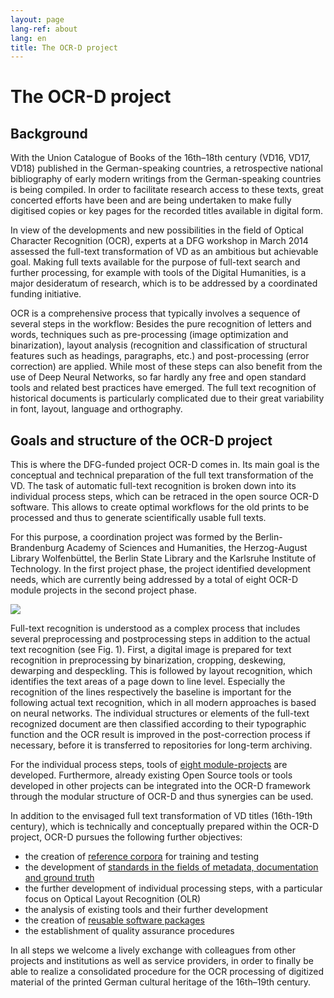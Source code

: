 ```yaml
---
layout: page
lang-ref: about
lang: en
title: The OCR-D project
---
```


# The OCR-D project

## Background
With the Union Catalogue of Books of the 16th–18th century (VD16, VD17, VD18) published in the German-speaking countries, a retrospective national bibliography of early modern writings from the German-speaking countries is being compiled. In order to facilitate research access to these texts, great concerted efforts have been and are being undertaken to make fully digitised copies or key pages for the recorded titles available in digital form.

In view of the developments and new possibilities in the field of Optical Character Recognition (OCR), experts at a DFG workshop in March 2014 assessed the full-text transformation of VD as an ambitious but achievable goal. Making full texts available for the purpose of full-text search and further processing, for example with tools of the Digital Humanities, is a major desideratum of research, which is to be addressed by a coordinated funding initiative.

OCR is a comprehensive process that typically involves a sequence of several steps in the workflow: Besides the pure recognition of letters and words, techniques such as pre-processing (image optimization and binarization), layout analysis (recognition and classification of structural features such as headings, paragraphs, etc.) and post-processing (error correction) are applied. While most of these steps can also benefit from the use of Deep Neural Networks, so far hardly any free and open standard tools and related best practices have emerged. The full text recognition of historical documents is particularly complicated due to their great variability in font, layout, language and orthography.

## Goals and structure of the OCR-D project
This is where the DFG-funded project OCR-D comes in. Its main goal is the conceptual and technical preparation of the full text transformation of the VD. The task of automatic full-text recognition is broken down into its individual process steps, which can be retraced in the open source OCR-D software. This allows to create optimal workflows for the old prints to be processed and thus to generate scientifically usable full texts.

For this purpose, a coordination project was formed by the Berlin-Brandenburg Academy of Sciences and Humanities, the Herzog-August Library Wolfenbüttel, the Berlin State Library and the Karlsruhe Institute of Technology. In the first project phase, the project identified development needs, which are currently being addressed by a total of eight OCR-D module projects in the second project phase.

![](/assets/Funktionsmodell.svg)

Full-text recognition is understood as a complex process that includes several preprocessing and postprocessing steps in addition
to the actual text recognition (see Fig. 1). First, a digital image is prepared for text recognition in preprocessing by binarization, cropping,
deskewing, dewarping and despeckling. This is followed by layout recognition, which identifies the text areas of a page down to line level. Especially the recognition of the lines respectively the baseline is important for the following actual text recognition, which in all modern approaches is based on neural networks. The individual structures or elements of the full-text recognized document are then classified according to their typographic function and the OCR result is improved in the post-correction process if necessary, before it is transferred to repositories for long-term archiving.

For the individual process steps, tools of [eight module-projects](module-projects) are developed. Furthermore, already existing Open Source tools or tools developed in other projects can be integrated into the OCR-D framework through the modular structure of OCR-D and thus synergies can be used.

In addition to the envisaged full text transformation of VD titles (16th-19th century), which is technically and conceptually prepared within the OCR-D project, OCR-D pursues the following further objectives:
* the creation of [reference corpora](data) for training and testing
* the development of [standards in the fields of metadata, documentation and ground truth](spec)
* the further development of individual processing steps, with a particular focus on Optical Layout Recognition (OLR)
* the analysis of existing tools and their further development
* the creation of [reusable software packages](http://www.github.com/ocr-d)
* the establishment of quality assurance procedures

In all steps we welcome a lively exchange with colleagues from other projects and institutions as well as service providers, in order to finally be able to realize a consolidated procedure for the OCR processing of digitized material of the printed German cultural heritage of the 16th–19th century.
